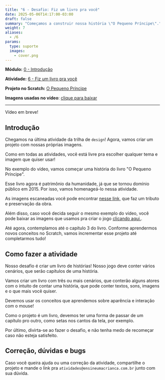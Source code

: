 ```yaml
---
title: "6 - Desafio: Fiz um livro pra você"
date: 2025-05-06T14:17:00-03:00
draft: false
summary: "Começamos a construir nossa história \"O Pequeno Príncipe\"."
weight: 7
aliases:
  - /6
params:
  type: suporte
  images:
    - cover.png
---
```


**Módulo:** [0 - Introdução](https://projects.raspberrypi.org/pt-BR/pathways/scratch-intro)

**Atividade:** [6 - Fiz um livro pra você](https://projects.raspberrypi.org/pt-BR/projects/i-made-you-a-book)

**Projeto no Scratch:** [O Pequeno Príncipe](https://scratch.mit.edu/projects/1171484203/)

**Imagens usadas no vídeo**: [clique para baixar](./assets.zip)

---

Vídeo em breve!

## Introdução

Chegamos na última atividade da trilha de `design`! Agora, vamos criar um projeto com nossas próprias imagens.

Como em todas as atividades, você está livre pra escolher qualquer tema e imagem que quiser usar!

No exemplo do vídeo, vamos começar uma história do livro "O Pequeno Príncipe".

Esse livro agora é patrimônio da humanidade, já que se tornou domínio público em 2015. Por isso, vamos homenageá-lo nessa atividade.

As imagens escaneadas você pode encontrar [nesse link,](http://users.uoa.gr/~nektar/arts/tributes/antoine_de_saint-exupery_le_petit_prince/the_little_prince.htm) que faz um tributo e preservação da obra.

Além disso, caso você decida seguir o mesmo exemplo do vídeo, você pode baixar as imagens que usamos pra criar o jogo [clicando aqui.](./assets.zip).

Até agora, contemplamos até o capítulo 3 do livro. Conforme aprendermos novos conceitos no Scratch, vamos incrementar esse projeto até completarmos tudo!

## Como fazer a atividade

Nosso desafio é criar um livro de histórias! Nosso jogo deve conter vários cenários, que serão capítulos de uma história.

Vamos criar um livro com três ou mais cenários, que conterão alguns atores com o intuito de contar uma história, que pode conter textos, sons, imagens e o que mais você quiser.

Devemos usar os conceitos que aprendemos sobre aparência e interação com o mouse!

Como o projeto é um livro, devemos ter uma forma de passar de um capítulo pro outro, como setas nos cantos da tela, por exemplo.

Por último, divirta-se ao fazer o desafio, e não tenha medo de recomeçar caso não esteja satisfeito.

## Correção, dúvidas e bugs

Caso você queira ajuda ou uma correção da atividade, compartilhe o projeto e mande o link pra `atividades@ensineumacrianca.com.br` junto com sua dúvida.
